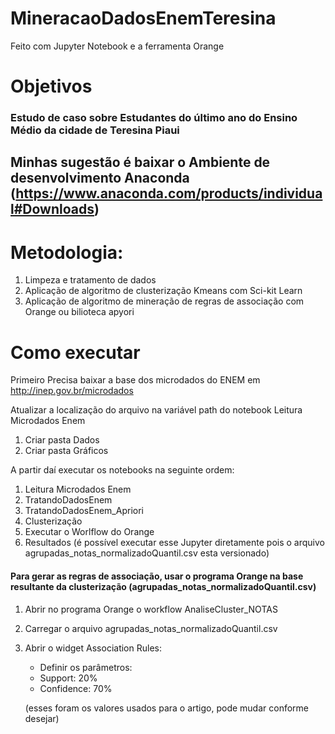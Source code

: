 # MineracaoDadosEnemTeresina

Feito com Jupyter Notebook e a ferramenta Orange

# Objetivos

### Estudo de caso sobre Estudantes do último ano do Ensino Médio da cidade de Teresina Piaui
## Minhas sugestão é baixar o Ambiente de desenvolvimento Anaconda (https://www.anaconda.com/products/individual#Downloads)

# Metodologia:
1. Limpeza e tratamento de dados
1. Aplicação de algoritmo de clusterização Kmeans com Sci-kit Learn
1. Aplicação de algoritmo de mineração de regras de associação com Orange ou bilioteca apyori

# Como executar

Primeiro Precisa baixar a base dos microdados do ENEM em http://inep.gov.br/microdados

Atualizar a localização do arquivo na variável path do notebook Leitura Microdados Enem 

1. Criar pasta Dados
1. Criar pasta Gráficos

A partir daí executar os notebooks na seguinte ordem:

1. Leitura Microdados Enem 
1. TratandoDadosEnem
1. TratandoDadosEnem_Apriori
1. Clusterização
1. Executar o Worlflow do Orange
1. Resultados (é possível executar esse Jupyter diretamente pois o arquivo agrupadas_notas_normalizadoQuantil.csv esta versionado)

#### Para gerar as regras de associação, usar o programa Orange na base resultante da clusterização (agrupadas_notas_normalizadoQuantil.csv)

1. Abrir no programa Orange o workflow AnaliseCluster_NOTAS
1. Carregar o  arquivo agrupadas_notas_normalizadoQuantil.csv
1. Abrir o widget Association Rules:
   - Definir os parâmetros:
   - Support: 20%
   - Confidence: 70%

   (esses foram os valores usados para o artigo, pode mudar conforme desejar) 



